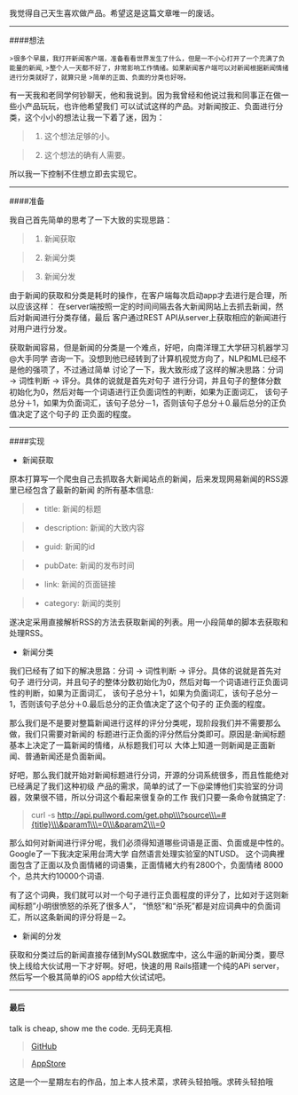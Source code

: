 我觉得自己天生喜欢做产品。希望这是这篇文章唯一的废话。

------

####想法

<small>
>很多个早晨，我打开新闻客户端，准备看看世界发生了什么，但是一不小心打开了一个充满了负能量的新闻,
>整个人一天都不好了，非常影响工作情绪。如果新闻客户端可以对新闻根据新闻情绪进行分类就好了，就算只是
>简单的正面、负面的分类也好呀。
</small>

有一天我和老同学何钞聊天，他和我说到。因为我曾经和他说过我和同事正在做一些小产品玩玩，也许他希望我们
可以试试这样的产品。对新闻按正、负面进行分类，这个小小的想法让我一下着了迷，因为：

> 1. 这个想法足够的小。

> 2. 这个想法的确有人需要。

所以我一下控制不住想立即去实现它。

------

####准备

我自己首先简单的思考了一下大致的实现思路：

> 1. 新闻获取

> 2. 新闻分类

> 3. 新闻分发

由于新闻的获取和分类是耗时的操作，在客户端每次启动app才去进行是合理，所以应该这样：
在server端按照一定的时间间隔去各大新闻网站上去抓去新闻，然后对新闻进行分类存储，最后
客户通过REST API从server上获取相应的新闻进行对用户进行分发。

获取新闻容易，但是新闻的分类是一个难点，好吧，向南洋理工大学研习机器学习@大手同学
咨询一下。没想到他已经转到了计算机视觉方向了，NLP和ML已经不是他的强项了，不过通过简单
讨论了一下，我大致形成了这样的解决思路：分词 -> 词性判断 -> 评分。具体的说就是首先对句子
进行分词，并且句子的整体分数初始化为0，然后对每一个词语进行正负面词性的判断，如果为正面词汇，
该句子总分＋1，如果为负面词汇，该句子总分－1，否则该句子总分＋0.最后总分的正负值决定了这个句子的
正负面的程度。

------

####实现

* 新闻获取

原本打算写一个爬虫自己去抓取各大新闻站点的新闻，后来发现网易新闻的RSS源里已经包含了最新的新闻
的所有基本信息:

> - title: 新闻的标题

> - description: 新闻的大致内容

> - guid: 新闻的id

> - pubDate: 新闻的发布时间

> - link: 新闻的页面链接

> - category: 新闻的类别

遂决定采用直接解析RSS的方法去获取新闻的列表。用一小段简单的脚本去获取和处理RSS。

* 新闻分类

我们已经有了如下的解决思路：分词 -> 词性判断 -> 评分。具体的说就是首先对句子
进行分词，并且句子的整体分数初始化为0，然后对每一个词语进行正负面词性的判断，如果为正面词汇，
该句子总分＋1，如果为负面词汇，该句子总分－1，否则该句子总分＋0.最后总分的正负值决定了这个句子的
正负面的程度。

那么我们是不是要对整篇新闻进行这样的评分分类呢，现阶段我们并不需要那么做，我们只需要对新闻的
标题进行正负面的评分然后分类即可。原因是:新闻标题基本上决定了一篇新闻的情绪，从标题我们可以
大体上知道一则新闻是正面新闻、普通新闻还是负面新闻。

好吧，那么我们就开始对新闻标题进行分词，开源的分词系统很多，而且性能绝对已经满足了我们这种初级
产品的需求，简单的试了一下@梁博他们实验室的分词器，效果很不错，所以分词这个看起来很复杂的工作
我们只要一条命令就搞定了:

> curl -s http://api.pullword.com/get.php\\\?source\\\=#{title}\\\&param1\\\=0\\\&param2\\\=0

那么如何对新闻进行评分呢，我们必须得知道哪些词语是正面、负面或是中性的。Google了一下我决定采用台湾大学
自然语言处理实验室的NTUSD。 这个词典裡面包含了正面以及负面情緒的词语集，正面情緒大约有2800个，负面情绪
8000个，总共大约10000个词语.

有了这个词典，我们就可以对一个句子进行正负面程度的评分了，比如对于这则新闻标题”小明很愤怒的杀死了很多人”，
“愤怒”和“杀死”都是对应词典中的负面词汇，所以这条新闻的评分将是－2。

* 新闻的分发

获取和分类过后的新闻直接存储到MySQL数据库中，这么牛逼的新闻分类，要尽快上线给大伙试用一下才好啊。好吧，快速的用
Rails搭建一个纯的APi server， 然后写一个极其简单的iOS app给大伙试试吧。

------

#### 最后

talk is cheap, show me the code. 无码无真相.

> [GitHub](https://github.com/***REMOVED***/nextNews/)

> [AppStore](https://itunes.apple.com/us/app/xin-wen/id932228370?ls=1&mt=8)

这是一个一星期左右的作品，加上本人技术菜，求砖头轻拍哦。求砖头轻拍哦

